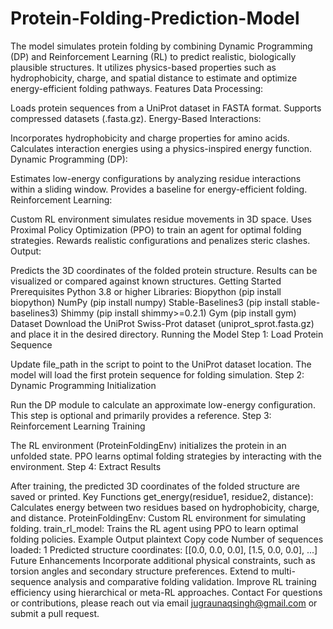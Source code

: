 # Protein-Folding-Prediction-Model
The model simulates protein folding by combining Dynamic Programming (DP) and Reinforcement Learning (RL) to predict realistic, biologically plausible structures. It utilizes physics-based properties such as hydrophobicity, charge, and spatial distance to estimate and optimize energy-efficient folding pathways.
Features
Data Processing:

Loads protein sequences from a UniProt dataset in FASTA format.
Supports compressed datasets (.fasta.gz).
Energy-Based Interactions:

Incorporates hydrophobicity and charge properties for amino acids.
Calculates interaction energies using a physics-inspired energy function.
Dynamic Programming (DP):

Estimates low-energy configurations by analyzing residue interactions within a sliding window.
Provides a baseline for energy-efficient folding.
Reinforcement Learning:

Custom RL environment simulates residue movements in 3D space.
Uses Proximal Policy Optimization (PPO) to train an agent for optimal folding strategies.
Rewards realistic configurations and penalizes steric clashes.
Output:

Predicts the 3D coordinates of the folded protein structure.
Results can be visualized or compared against known structures.
Getting Started
Prerequisites
Python 3.8 or higher
Libraries:
Biopython (pip install biopython)
NumPy (pip install numpy)
Stable-Baselines3 (pip install stable-baselines3)
Shimmy (pip install shimmy>=0.2.1)
Gym (pip install gym)
Dataset
Download the UniProt Swiss-Prot dataset (uniprot_sprot.fasta.gz) and place it in the desired directory.
Running the Model
Step 1: Load Protein Sequence

Update file_path in the script to point to the UniProt dataset location.
The model will load the first protein sequence for folding simulation.
Step 2: Dynamic Programming Initialization

Run the DP module to calculate an approximate low-energy configuration.
This step is optional and primarily provides a reference.
Step 3: Reinforcement Learning Training

The RL environment (ProteinFoldingEnv) initializes the protein in an unfolded state.
PPO learns optimal folding strategies by interacting with the environment.
Step 4: Extract Results

After training, the predicted 3D coordinates of the folded structure are saved or printed.
Key Functions
get_energy(residue1, residue2, distance): Calculates energy between two residues based on hydrophobicity, charge, and distance.
ProteinFoldingEnv: Custom RL environment for simulating folding.
train_rl_model: Trains the RL agent using PPO to learn optimal folding policies.
Example Output
plaintext
Copy code
Number of sequences loaded: 1
Predicted structure coordinates: [[0.0, 0.0, 0.0], [1.5, 0.0, 0.0], ...]
Future Enhancements
Incorporate additional physical constraints, such as torsion angles and secondary structure preferences.
Extend to multi-sequence analysis and comparative folding validation.
Improve RL training efficiency using hierarchical or meta-RL approaches.
Contact
For questions or contributions, please reach out via email jugraunaqsingh@gmail.com or submit a pull request.
